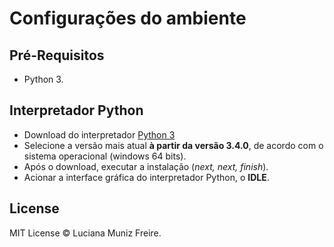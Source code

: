 # Configurações do ambiente

## Pré-Requisitos

 * Python 3.


## Interpretador Python

 * Download do interpretador [Python 3](https://www.python.org/downloads/)
 * Selecione a versão mais atual **à partir da versão 3.4.0**, de acordo com o sistema operacional (windows 64 bits).
 * Após o download, executar a instalação (*next, next, finish*).
 * Acionar a interface gráfica do interpretador Python, o **IDLE**.
 

## License

MIT License © Luciana Muniz Freire.